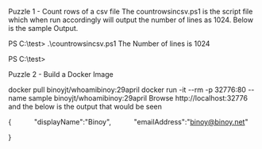 Puzzle 1 - Count rows of a csv file
The countrowsincsv.ps1 is the script file which when run accordingly will output the number of lines as 1024.
Below is the sample Output.

PS C:\test> .\countrowsincsv.ps1
The Number of lines is 1024

PS C:\test> 

Puzzle 2 - Build a Docker Image


docker pull binoyjt/whoamibinoy:29april
docker run -it --rm -p 32776:80 --name sample binoyjt/whoamibinoy:29april
Browse http://localhost:32776 and the below is the output that would be seen

{
   "displayName":"Binoy",
   "emailAddress":"binoy@binoy.net"

}
